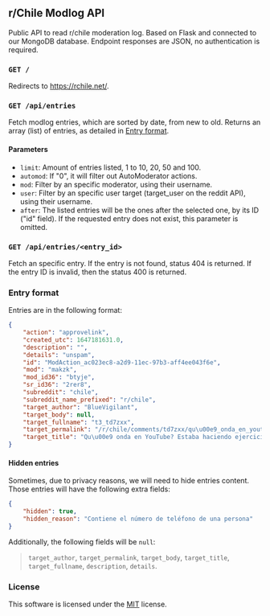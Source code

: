 ## r/Chile Modlog API

Public API to read r/chile moderation log. Based on Flask and connected to our MongoDB database.
Endpoint responses are JSON, no authentication is required.

### `GET /`

Redirects to https://rchile.net/.

### `GET /api/entries`

Fetch modlog entries, which are sorted by date, from new to old. Returns an array (list) of entries, as
detailed in [Entry format](#entry-format).

#### Parameters

* `limit`: Amount of entries listed, 1 to 10, 20, 50 and 100.
* `automod`: If "0", it will filter out AutoModerator actions.
* `mod`: Filter by an specific moderator, using their username.
* `user`: Filter by an specific user target (target_user on the reddit API), using their username.
* `after`: The listed entries will be the ones after the selected one, by its ID ("id" field). If
the requested entry does not exist, this parameter is omitted.

### `GET /api/entries/<entry_id>`

Fetch an specific entry. If the entry is not found, status 404 is returned. If the entry ID is invalid,
then the status 400 is returned.

### Entry format

Entries are in the following format:

```json
{
    "action": "approvelink", 
    "created_utc": 1647181631.0, 
    "description": "", 
    "details": "unspam", 
    "id": "ModAction_ac023ec8-a2d9-11ec-97b3-aff4ee043f6e", 
    "mod": "makzk", 
    "mod_id36": "btyje", 
    "sr_id36": "2rer8", 
    "subreddit": "chile", 
    "subreddit_name_prefixed": "r/chile", 
    "target_author": "BlueVigilant", 
    "target_body": null, 
    "target_fullname": "t3_td7zxx", 
    "target_permalink": "/r/chile/comments/td7zxx/qu\u00e9_onda_en_youtube_estaba_haciendo_ejercicio_y/", 
    "target_title": "Qu\u00e9 onda en YouTube? Estaba haciendo ejercicio y me encuentro con esto"
}
```

#### Hidden entries

Sometimes, due to privacy reasons, we will need to hide entries content. Those entries will have the
following extra fields:

```json
{
    "hidden": true,
    "hidden_reason": "Contiene el número de teléfono de una persona"
}
```

Additionally, the following fields will be `null`:
>  `target_author`, `target_permalink`, `target_body`, `target_title`,
`target_fullname`, `description`, `details`.

### License

This software is licensed under the [MIT](LICENSE) license.
